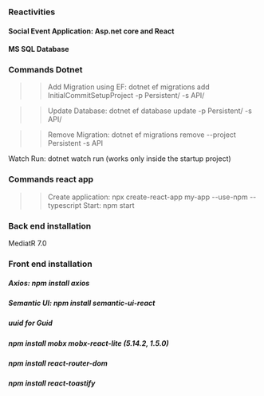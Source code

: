 ### Reactivities
#### Social Event Application: Asp.net core and React 

#### MS SQL Database


### Commands Dotnet

>> Add Migration using EF: dotnet ef migrations add InitialCommitSetupProject -p Persistent/ -s API/


>> Update Database: dotnet ef database update -p Persistent/ -s API/

>> Remove Migration: dotnet ef migrations remove --project Persistent -s API

Watch Run: dotnet watch run (works only inside the startup project)


### Commands react app
>> Create application: npx create-react-app my-app --use-npm --typescript
>> Start: npm start


### Back end installation
MediatR 7.0

### Front end installation
##### Axios: npm install axios
##### Semantic UI: npm install semantic-ui-react 
##### uuid for Guid
##### npm install mobx mobx-react-lite (5.14.2, 1.5.0)
##### npm install react-router-dom
##### npm install react-toastify
